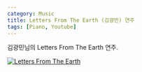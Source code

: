 ```yaml
---
category: Music
title: Letters From The Earth (김광민) 연주
tags: [Piano, Youtube]
---
```

김광민님의 Letters From The Earth 연주.  

[![Letters From The Earth](http://img.youtube.com/vi/eZQpVHi9hhg/0.jpg)](http://www.youtube.com/watch?v=eZQpVHi9hhg "Letters From The Earth")

